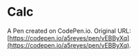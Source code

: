 # Calc

A Pen created on CodePen.io. Original URL: [https://codepen.io/a5reyes/pen/vEBByXq](https://codepen.io/a5reyes/pen/vEBByXq).


